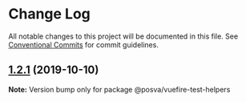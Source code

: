 # Change Log

All notable changes to this project will be documented in this file.
See [Conventional Commits](https://conventionalcommits.org) for commit guidelines.

## [1.2.1](https://github.com/vuejs/vuefire/compare/@posva/vuefire-test-helpers@1.2.0...@posva/vuefire-test-helpers@1.2.1) (2019-10-10)

**Note:** Version bump only for package @posva/vuefire-test-helpers
